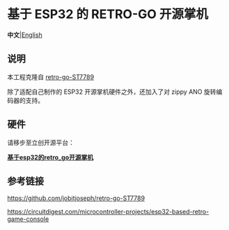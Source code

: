 # 基于 ESP32 的 RETRO-GO 开源掌机

**中文**|[English](README_EN.md)

## 说明

  本工程克隆自 [retro-go-ST7789](https://github.com/jobitjoseph/retro-go-ST7789)

  除了适配自己制作的 ESP32 开源掌机硬件之外，还加入了对 zippy ANO 旋转编码器的支持。

## 硬件

请移步至立创开源平台：

[**基于esp32的retro_go开源掌机**](https://oshwhub.com/piaoxuebingfeng/ji-yuesp32-diarduino-ruan-jian-bian-cheng-dines-mu-ni-qi-you-hu-ji_copy_copy_copy_copy_copy)





## 参考链接

https://github.com/jobitjoseph/retro-go-ST7789

https://circuitdigest.com/microcontroller-projects/esp32-based-retro-game-console